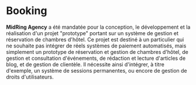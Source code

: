 # Booking
**MidRing Agency** a été mandatée pour la conception, le développement et la réalisation d'un projet "prototype" portant sur un système de gestion et réservation de chambres d'hôtel. Ce projet est destiné à un particulier qui ne souhaite pas intégrer de réels systèmes de paiement automatisés, mais simplement un prototype de réservation et gestion de chambres d'hôtel, de gestion et consultation d'événements, de rédaction et lecture d'articles de blog, et de gestion de clientèle. Il nécessite ainsi d'intégrer, à titre d'exemple, un système de sessions permanentes, ou encore de gestion de droits d'utilisateurs.